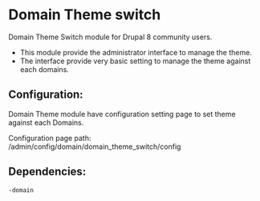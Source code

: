 Domain Theme switch
===================

Domain Theme Switch module for Drupal 8 community users.

* This module provide the administrator interface to manage the theme.
* The interface provide very basic setting to manage the theme 
  against each domains.

Configuration:
--------------
Domain Theme module have configuration setting page 
to set theme against each Domains.

Configuration page path:
/admin/config/domain/domain_theme_switch/config

Dependencies:
-------------
    -domain
